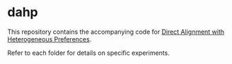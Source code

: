 # dahp

This repository contains the accompanying code for [Direct Alignment with Heterogeneous Preferences](https://arxiv.org/abs/2502.16320).

Refer to each folder for details on specific experiments.

